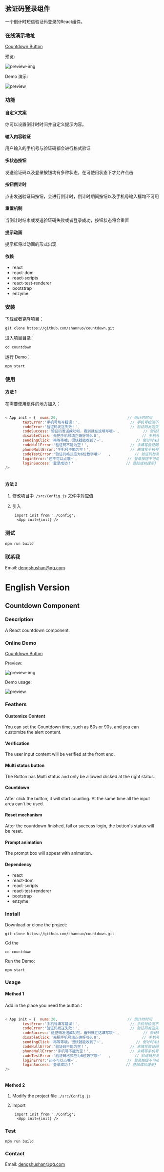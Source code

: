 ﻿## 验证码登录组件

一个倒计时短信验证码登录的React组件。

### 在线演示地址

[Countdown Button](http://dengshushan.com/countdown/build/)

预览:

![preview-img](http://7xle3b.com1.z0.glb.clouddn.com/%E5%B1%8F%E5%B9%95%E5%BF%AB%E7%85%A7%202017-09-16%20%E4%B8%8B%E5%8D%887.20.20.png)

Demo 演示:

![preview](http://7xle3b.com1.z0.glb.clouddn.com/video.gif)

### 功能

#### 自定义文案

你可以设置倒计时时间并自定义提示内容。

#### 输入内容验证

用户输入的手机号与验证码都会进行格式验证

#### 多状态按钮

发送验证码以及登录按钮均有多种状态，在可使用状态下才允许点击

#### 按钮倒计时

点击发送验证码按钮，会进行倒计时，倒计时期间按钮以及手机号输入框均不可用

#### 重置机制

当倒计时结束或发送验证码失败或者登录成功，按钮状态将会重置

#### 提示动画

提示框将以动画的形式出现

#### 依赖

- react
- react-dom
- react-scripts
- react-test-renderer
- bootstrap
- enzyme

### 安装
    	
下载或者克隆项目：

	git clone https://github.com/shannuo/countdown.git

进入项目目录：

	cd countdown
运行 Demo：

	npm start

### 使用

#### 方法 1
在需要使用组件的地方加入：

```javascript
    	
< App init = {	nums:20,								// 倒计时时间
		testError:'手机号填写错误！',						// 手机号检测不通过
		codeError:'验证码发送失败！',						// 验证码发送失败
		codeSuccess:'验证码发送成功啦，看到就在这填写哦~',			// 验证码发送成功
		disableClick:'先把手机号填正确好吗0.0',					// 手机号未通过点击发送验证码
		sendingClick:'再等等哦，很快就能收到了~',				// 倒计时未结束点击发送验证码		
		codeNullError:'验证码不能为空！',					// 未填写验证码登录
		phoneNullError:'手机号不能为空！',					// 未填写手机号登录
		codeTestError:'验证码格式应为6位数字哦~'	,			// 验证码检测不通过
		loginError:'还不可以点哦~',						// 登录按钮不可用时点击
		loginSuccess:'登录成功！'						// 登陆成功提示}
/>
	 
```

#### 方法 2

1. 修改项目中`./src/Config.js` 文件中对应值
2. 引入
		
		import init from './Config';
	     <App init={init} />

### 测试
	npm run build

### 联系我

Email: dengshushan@qq.com


# English Version

## Countdown Component
### Description
A React countdown component.

### Online Demo

[Countdown Button](http://dengshushan.com/countdown/build/)

Preview:

![preview-img](http://7xle3b.com1.z0.glb.clouddn.com/%E5%B1%8F%E5%B9%95%E5%BF%AB%E7%85%A7%202017-09-16%20%E4%B8%8B%E5%8D%887.20.20.png)

Demo usage:

![preview](http://7xle3b.com1.z0.glb.clouddn.com/video.gif)
### Feathers

#### Customize Content

You can set the Countdown time, such as 60s or 90s, and you can customize the alert content.

#### Verification

The user input content will be verified at the front end.

#### Multi status button

The Button has Multi status and only be allowed clicked at the right status.

#### Countdown

After click the button, it will start counting. At the same time all the input area can't be used.


#### Reset mechanism

After the countdown finished, fail or success login, the button's status will be reset.

#### Prompt animation

The prompt box will appear with animation.

#### Dependency

- react
- react-dom
- react-scripts
- react-test-renderer
- bootstrap
- enzyme

### Install
    	
Download or clone the project:

	git clone https://github.com/shannuo/countdown.git

Cd the 

	cd countdown
Run the  Demo:

	npm start

### Usage

#### Method 1
Add in the place you need the button：

```javascript
    	
< App init = {	nums:20,								// 倒计时时间
		testError:'手机号填写错误！',						// 手机号检测不通过
		codeError:'验证码发送失败！',						// 验证码发送失败
		codeSuccess:'验证码发送成功啦，看到就在这填写哦~',			// 验证码发送成功
		disableClick:'先把手机号填正确好吗0.0',					// 手机号未通过点击发送验证码
		sendingClick:'再等等哦，很快就能收到了~',				// 倒计时未结束点击发送验证码		
		codeNullError:'验证码不能为空！',					// 未填写验证码登录
		phoneNullError:'手机号不能为空！',					// 未填写手机号登录
		codeTestError:'验证码格式应为6位数字哦~'	,			// 验证码检测不通过
		loginError:'还不可以点哦~',						// 登录按钮不可用时点击
		loginSuccess:'登录成功！'						// 登陆成功提示}
/>
	 
```

#### Method 2

1. Modify the project file `./src/Config.js` 
2. Import
		
		import init from './Config';
	     <App init={init} />

### Test
	
	npm run build

### Contact

Email: dengshushan@qq.com



